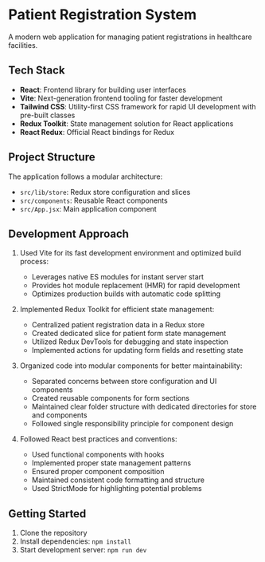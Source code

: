 # Patient Registration System

A modern web application for managing patient registrations in healthcare facilities.

## Tech Stack

- **React**: Frontend library for building user interfaces
- **Vite**: Next-generation frontend tooling for faster development
- **Tailwind CSS**: Utility-first CSS framework for rapid UI development with pre-built classes
- **Redux Toolkit**: State management solution for React applications
- **React Redux**: Official React bindings for Redux

## Project Structure

The application follows a modular architecture:

- `src/lib/store`: Redux store configuration and slices
- `src/components`: Reusable React components
- `src/App.jsx`: Main application component

## Development Approach

1. Used Vite for its fast development environment and optimized build process:
   - Leverages native ES modules for instant server start
   - Provides hot module replacement (HMR) for rapid development
   - Optimizes production builds with automatic code splitting

2. Implemented Redux Toolkit for efficient state management:
   - Centralized patient registration data in a Redux store
   - Created dedicated slice for patient form state management
   - Utilized Redux DevTools for debugging and state inspection
   - Implemented actions for updating form fields and resetting state

3. Organized code into modular components for better maintainability:
   - Separated concerns between store configuration and UI components
   - Created reusable components for form sections
   - Maintained clear folder structure with dedicated directories for store and components
   - Followed single responsibility principle for component design

4. Followed React best practices and conventions:
   - Used functional components with hooks
   - Implemented proper state management patterns
   - Ensured proper component composition
   - Maintained consistent code formatting and structure
   - Used StrictMode for highlighting potential problems

## Getting Started

1. Clone the repository
2. Install dependencies: `npm install`
3. Start development server: `npm run dev`
